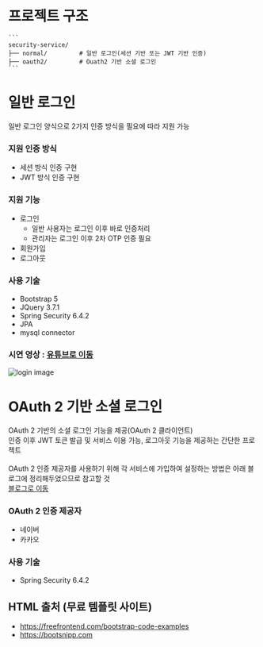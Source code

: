 # 프로젝트 구조

<pre><code>```
security-service/
├── normal/         # 일반 로그인(세션 기반 또는 JWT 기반 인증)
├── oauth2/         # Ouath2 기반 소셜 로그인
``` </code></pre>


# 일반 로그인
일반 로그인 양식으로 2가지 인증 방식을 필요에 따라 지원 가능

### 지원 인증 방식
* 세션 방식 인증 구현
* JWT 방식 인증 구현

### 지원 기능
* 로그인
	* 일반 사용자는 로그인 이후 바로 인증처리
	* 관리자는 로그인 이후 2차 OTP 인증 필요
* 회원가입
* 로그아웃

### 사용 기술
* Bootstrap 5
* JQuery 3.7.1
* Spring Security 6.4.2
* JPA
* mysql connector

### 시연 영상 : [유튜브로 이동](https://youtu.be/-2XIdglsYlg)
![login image](./video/normal-video.gif)


# OAuth 2 기반 소셜 로그인
OAuth 2 기반의 소셜 로그인 기능을 제공(OAuth 2 클라이언트)  
인증 이후 JWT 토큰 발급 및 서비스 이용 가능, 로그아웃 기능을 제공하는 간단한 프로젝트  
<br/>
OAuth 2 인증 제공자를 사용하기 위해 각 서비스에 가입하여 설정하는 방법은 아래 블로그에 정리해두었으므로 참고할 것  
[블로그로 이동](https://little-pecorino-c28.notion.site/3d41e7960e014a9b83129beb7fd2f3c3)


### OAuth 2 인증 제공자
* 네이버
* 카카오

### 사용 기술
* Spring Security 6.4.2


## HTML 출처 (무료 템플릿 사이트)
* https://freefrontend.com/bootstrap-code-examples
* https://bootsnipp.com